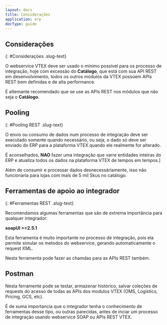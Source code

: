 ```yaml
---
layout: docs
title: Considerações
application: erp
docType: guide
---
```


## Considerações
{: #Considerações .slug-text}

O webservice VTEX deve ser usado o mínimo possível para os processo de integração, hoje com excessão do **Catálogo**, que está com sua API REST em desenvolvimento, todos os outros módulos da VTEX possúem APIs REST bem definidas e de alta performance.

É altemante recomendado que se use as APIs REST nos módulos que não seja o **Catálogo**.

## Pooling
{: #Pooling REST .slug-text}

O envio ou consumo de dados num processo de integração deve ser executado somente quando necessário, ou seja, o dado só deve ser enviado do ERP para a plataforma VTEX quando ele realmente for alterado.

É aconselhados, **NAO** fazer uma integração que varre entidades inteiras do ERP e atualiza todos os dados na plataforma VTEX de tempos  em tempos.]

Além de consumir e processar dados desnecessáriamente, isso não funcionaria para lojas com mais de 5 mil Skus no catálogo.


## Ferramentas de apoio ao integrador
{: #Ferramentas REST .slug-text}

Recomendamos algumas ferramentas que são de extrema importância para qualquer integrador:

**soapUI >=2.5.1**

Esta ferramenta é muito importante no processo de integração, pois ela permite simular os metodos do webservice,
gerando automaticamente o request XML.

Nesta ferramenta pode fazer as chamdas para as APIs REST também.

## Postman
Nesta ferramente pode se testar, armazenar histórico, salvar coleções de requests do acesso de todas as APIs dos modulos VTEX  (OMS, Logistics, Pricing, GCS, etc).

É de suma importancia que o integrador tenha o conhecimento de ferramentas desse tipo, ou outras parecidas, antes de inciar um processo de integração usando webservice SOAP ou APIs REST VTEX.
